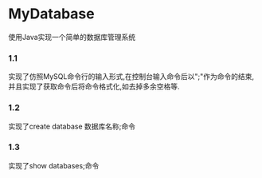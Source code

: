 # MyDatabase
使用Java实现一个简单的数据库管理系统

### 1.1
实现了仿照MySQL命令行的输入形式,在控制台输入命令后以";"作为命令的结束,并且实现了获取命令后将命令格式化,如去掉多余空格等.

### 1.2

实现了create database 数据库名称;命令

### 1.3

实现了show databases;命令
